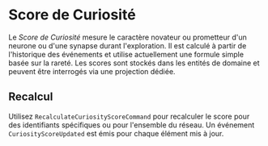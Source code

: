 # Score de Curiosité

Le *Score de Curiosité* mesure le caractère novateur ou prometteur d'un neurone ou d'une synapse durant l'exploration. Il est calculé à partir de l'historique des événements et utilise actuellement une formule simple basée sur la rareté. Les scores sont stockés dans les entités de domaine et peuvent être interrogés via une projection dédiée.

## Recalcul

Utilisez `RecalculateCuriosityScoreCommand` pour recalculer le score pour des identifiants spécifiques ou pour l'ensemble du réseau. Un événement `CuriosityScoreUpdated` est émis pour chaque élément mis à jour.
